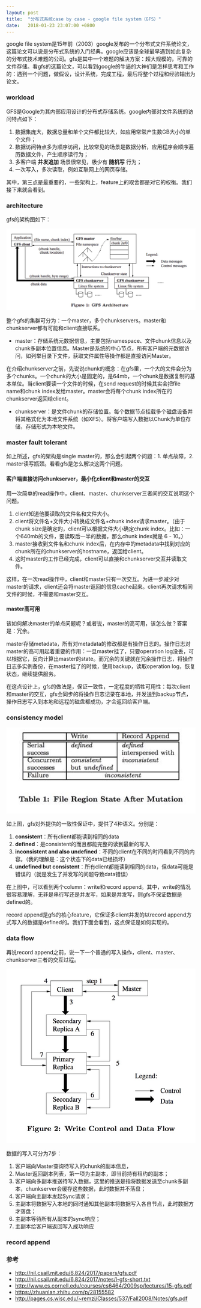 ```yaml
---
layout: post
title:  "分布式系统case by case - google file system（GFS）"
date:   2018-01-23 23:07:00 +0800
---
```


google file system是15年前（2003）google发布的一个分布式文件系统论文，这篇论文可以说是分布式系统的入门经典。google应该是全球最早遇到如此复杂的分布式技术难题的公司。gfs是其中一个难题的解决方案：超大规模的，可靠的文件存储。看gfs的这篇论文，可以看到google的牛逼的大神们是怎样思考和工作的：遇到一个问题，做假设，设计系统，完成工程，最后将整个过程和经验输出为论文。

### workload

GFS是Google为其内部应用设计的分布式存储系统。google内部对文件系统的访问特点如下：

1. 数据集庞大，数据总量和单个文件都比较大，如应用常常产生数GB大小的单个文件；
2. 数据访问特点多为顺序访问，比较常见的场景是数据分析，应用程序会顺序遍历数据文件，产生顺序读行为；
3. 多客户端 **并发追加** 场景很常见，极少有 **随机写** 行为；
4. 一次写入，多次读取，例如互联网上的网页存储。

其中，第三点是最重要的，一些架构上，feature上的取舍都是对它的权衡。我们接下来就会看到。

### architecture

gfs的架构图如下：

![Alt](/images/gfs-1.jpg)

整个gfs的集群可分为：一个master，多个chunkservers。master和chunkserver都有可能和client直接联系。

- master：存储系统元数据信息，主要包括namespace、文件chunk信息以及chunk多副本位置信息。Master是系统的中心节点，所有客户端的元数据访问，如列举目录下文件，获取文件属性等操作都是直接访问Master。

在介绍chunkserver之前，先说说chunk的概念：在gfs里，一个大的文件会分为多个chunks。一个chunk的大小是固定的，是64mb，一个chunk是数据复制的基本单位。当client要读一个文件的时候，在send request的时候其实会把file name和chunk index发给master。master会将每个chunk index所在的chunkserver返回给client。

- chunkserver：是文件chunk的存储位置。每个数据节点挂载多个磁盘设备并将其格式化为本地文件系统（如XFS）。将客户端写入数据以Chunk为单位存储，存储形式为本地文件。

### master fault tolerant

如上所述，gfs的架构是single master的，那么会引起两个问题：1. 单点故障，2. master读写瓶颈。看看gfs是怎么解决这两个问题。

#### 客户端直接访问chunkserver，最小化client和master的交互

用一次简单的read操作中，client、master、chunkserver三者间的交互说明这个问题。

1. client知道他要读取的文件名和文件大小。
2. client将文件名+文件大小转换成文件名+chunk index请求master。（由于chunk size是确定的，client可以根据文件大小确定chunk index。比如：一个640mb的文件，要读取后一半的数据，那么chunk index就是 6 - 10。）
3. master接收到文件名和chunk index后，在内存中的metadata中找到对应的chunk所在的chunkserver的hostname，返回给client。
4. 这时master的工作已经完成，client可以直接和chunkserver交互并读取文件。

这样，在一次read操作中，client和master只有一次交互。为进一步减少对master的请求，client还会将master返回的信息cache起来。client再次请求相同文件的时候，不需要和master交互。

#### master高可用

该如何解决master的单点问题呢？或者说，master的高可用，该怎么做？答案是：冗余。

master存储metadata，所有对metadata的修改都是有操作日志的。操作日志对master的高可用起着重要的作用：一旦master挂了，只要operation log没丢，可以根据它，反向计算出master的state。而冗余的关键就在冗余操作日志，将操作日志多实例备份，在master挂了的时候，使用backup，读取operation log，恢复状态，继续提供服务。

在这点设计上，gfs的做法是，保证一致性，一定程度的牺牲可用性：每次client和master的交互，gfs会同步的将操作日志记录在本地，并发送到backup节点，操作日志写入到本地和远程的磁盘都成功，才会返回给客户端。

### consistency model

![Alt](/images/gfs-2.jpg)

如上图，gfs对外提供的一致性保证中，提供了4种语义。分别是：

1. **consistent**：所有client都能读到相同的data
2. **defined**：是consistent的而且都能完整的读到最新的写入
3. **inconsistent and also undefined**：不同的client在不同的时间看到不同的内容。（我的理解是：这个状态下的data已经损坏）
4. **undefined but consistent**：所有client都能读到相同的data，但data可能是错误的（就是发生了并发写的问题导致data错误）

在上图中，可以看到两个column：write和record append。其中，write的情况很容易理解，无非是串行写还是并发写，如果是并发写，则gfs不保证数据是defined的。

record append是gfs的核心feature，它保证多client并发的以record append方式写入的数据是defined的。我们下面会看到，这点保证是如何实现的。

### data flow

再说record append之前，说一下一个普通的写入操作，client、master、chunkserver三者的交互过程。

![Alt](/images/gfs-3.jpg)

数据的写入可分为7步：

1. 客户端向Master查询待写入的chunk的副本信息，
2. Master返回副本列表，第一项为主副本，即当前持有租约的副本；
3. 客户端向多副本推送待写入数据，这里的推送是指将数据发送至chunk多副本，chunkserver会缓存这些数据，此时数据并不落盘；
4. 客户端向主副本发起Sync请求；
5. 主副本将数据写入本地的同时通知其他副本将数据写入各自节点，此时数据方才落盘；
6. 主副本等待所有从副本的sync响应；
7. 主副本给客户端返回写入成功响应

### record append



### 参考

- http://nil.csail.mit.edu/6.824/2017/papers/gfs.pdf
- http://nil.csail.mit.edu/6.824/2017/notes/l-gfs-short.txt
- http://www.cs.cornell.edu/courses/cs6464/2009sp/lectures/15-gfs.pdf
- https://zhuanlan.zhihu.com/p/28155582
- http://pages.cs.wisc.edu/~remzi/Classes/537/Fall2008/Notes/gfs.pdf
